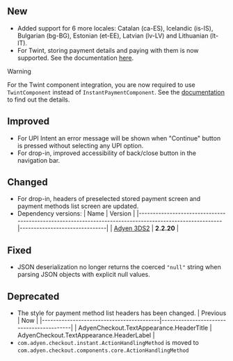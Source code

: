 [//]: # (This file will be used for the release notes on GitHub when publishing.)
[//]: # (Types of changes: `Breaking changes` `New` `Added` `Improved` `Changed` `Deprecated` `Removed` `Fixed`)
[//]: # (Example:)
[//]: # (## New)
[//]: # ( - New payment method)
[//]: # (## Changed)
[//]: # ( - DropIn service's package changed from `com.adyen.dropin` to `com.adyen.dropin.services`)
[//]: # (## Deprecated)
[//]: # ( - Configurations public constructor are deprecated, please use each Configuration's builder to make a Configuration object)

## New
- Added support for 6 more locales: Catalan (ca-ES), Icelandic (is-IS), Bulgarian (bg-BG),
  Estonian (et-EE), Latvian (lv-LV) and Lithuanian (lt-lT).
- For Twint, storing payment details and paying with them is now supported. See the documentation [here](/docs/payment-methods/TWINT.md).

> [!WARNING]
> For the Twint component integration, you are now required to use `TwintComponent` instead of `InstantPaymentComponent`. See the [documentation](/docs/payment-methods/TWINT.md) to find out the details.

## Improved
- For UPI Intent an error message will be shown when "Continue" button is pressed without selecting
  any UPI option.
- For drop-in, improved accessibility of back/close button in the navigation bar.

## Changed
- For drop-in, headers of preselected stored payment screen and payment methods list screen are
  updated.
- Dependency versions:
  | Name                                                                                                   | Version                       |
  |--------------------------------------------------------------------------------------------------------|-------------------------------|
  | [Adyen 3DS2](https://github.com/Adyen/adyen-3ds2-android/releases/tag/2.2.20)                          | **2.2.20**                    |

## Fixed
- JSON deserialization no longer returns the coerced `"null"` string when parsing JSON objects with explicit null values.

## Deprecated
- The style for payment method list headers has been changed.
  | Previous                                 | Now                                      |
  |------------------------------------------|------------------------------------------|
  | AdyenCheckout.TextAppearance.HeaderTitle | AdyenCheckout.TextAppearance.HeaderLabel |
- `com.adyen.checkout.instant.ActionHandlingMethod` is moved to `com.adyen.checkout.components.core.ActionHandlingMethod`
